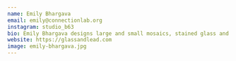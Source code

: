```yaml
---
name: Emily Bhargava
email: emily@connectionlab.org
instagram: studio_b63
bio: Emily Bhargava designs large and small mosaics, stained glass and other glass works for residential and public installation.  Working in the traditional media of stained glass and mosaic, Emily also crosses boundaries and integrates contemporary techniques and non-traditional materials to make playful, textured and stunning works that change the experience of a space.
website: https://glassandlead.com
image: emily-bhargava.jpg
---
```

